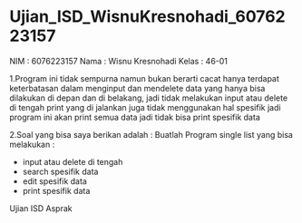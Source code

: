 # Ujian_ISD_WisnuKresnohadi_6076223157

NIM : 6076223157
Nama : Wisnu Kresnohadi
Kelas : 46-01

1.Program ini tidak sempurna namun bukan berarti cacat hanya terdapat keterbatasan dalam menginput dan mendelete data yang hanya bisa dilakukan di depan dan di belakang, jadi tidak melakukan input atau delete di tengah
print yang di jalankan juga tidak menggunakan hal spesifik jadi program ini akan print semua data jadi tidak bisa print spesifik data

2.Soal yang bisa saya berikan adalah :
Buatlah Program single list yang bisa melakukan :

- input atau delete di tengah
- search spesifik data
- edit spesifik data
- print spesifik data

Ujian ISD Asprak
